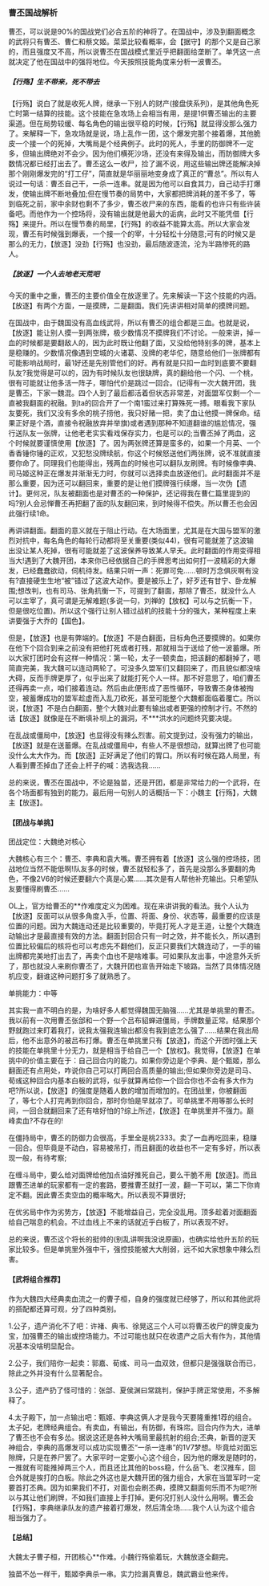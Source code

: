 ### 曹丕国战解析

曹丕，可以说是90%的国战党们必合五阶的神将了。在国战中，涉及到翻面概念的武将只有曹丕、曹仁和蔡文姬。菜菜比较看概率，会【据守】的那个又是自己家的，而且强度又不高，所以说曹丕在国战模式里近乎把翻面给垄断了。单凭这一点就决定了他在国战中的强将地位。今天按照技能角度来分析一波曹丕。

##### 【行殇】生不带来，死不带去

【行殇】说白了就是收死人牌，继承一下别人的财产(接盘侠系列)，是其他角色死亡时第一结算的技能。这个技能在急攻场上会相当有用，是提1供曹丕输出的主要渠道。但在局势较缓、每名角色的输出很平稳的时候，【行殇】就显得没那么强力了。来解释一下，急攻场就是说，场上乱作一团，这个爆发完那个接着爆，其他脆皮一个接一个的死掉，大嘴局是个经典例子。此时的死人，手里的防御牌不一定多，但输出牌绝对不会少。因为他们横死沙场，还没有来得及输出，而防御牌大多数情况都已经打出去了。曹丕这么一收尸，捡了漏不说，用这些输出牌还能解决掉那个刚刚爆发完的“打工仔”，简直就是华丽丽地变身成了真正的“曹总”。所以有人说过一句话：曹丕自己干，一杀一连串。就是因为他可以自食其力，自己动手打爆发，使输出牌不断地叠加;但在慢节奏的局势中，大家都把牌消耗的差不多了，等到临死之前，家中余财也剩不了多少，曹丕收尸来的东西，能看的也许只有些许装备吧。而他作为一个控场将，没有输出就是他最大的诟病，此时又不能凭借【行殇】来提升。所以在慢节奏的局里，【行殇】的收益不能算太高。所以大家会发现，曹丕有时候强到爆表，一个接一个的宰，十分轻松十分随意;可有的时候又是那么的无力，【放逐】没劲【行殇】也没劲，最后随波逐流，沦为半路惨死的路人。

##### 【放逐】一个人去地老天荒吧

今天的重中之重，曹丕的主要价值全在放逐里了。先来解读一下这个技能的内涵。【放逐】有两个方面，一是摸牌，二是翻面。我们先讲讲相对简单的摸牌问题。

在国战中，由于魏国没有高血线武将，所以有曹丕的组合都是三血。也就是说，【放逐】能让别人摸一到两张牌，极少数情况不摸牌我们不讨论。一般来讲，掉一血的时候都是要翻敌人的，因为此时既让他翻了面，又没给他特别多的牌，基本上是稳赚的。少数情况像遇到空城的火诸葛、没牌的老华佗，随意给他们一张牌都有可能影响战局时，最1好还是先别管他们的好。再有就是只扣一血时到底要不要翻队友?我觉得是可以的，因为有时候队友也很缺牌，真的翻给他一个闪、一个桃，很有可能就让他多活一阵子，哪怕代价是跳过一回合。(记得有一次大魏开团，我是曹丕，下家一魏混。四个人到了最后都活着但状态非常差，对面盟军仅剩一个一直被我翻面的祝融。到ta的回合开了一个南1蛮过来打算殊死一搏。眼看我下家队友要死，我们又没有多余的桃子捞他，我只好赌一把，卖了血让他摸一牌保命。结果正好是个酒，直接令祝融放弃并举旗)或者遇到那种不知道翻谁的尴尬情况，强行送队友一张牌，让他老老实实看戏保存实力，也是可以的;当曹丕掉了两血，这个时候就要谨慎使用【放逐】了。因为两张牌还算是蛮多的，如果一个月英、一个香香锤你锤的正欢，又犯愁没牌续航，你这个时候怒送他们两张牌，说不准就直接要你命了。同理我们也能得出，残两血的时候也可以翻队友刷牌。有时候像李典、司马姬这种正在爆发并渐渐无力时，你就可以选择卖血放逐他们。此时翻面并不是那么重要，因为还可以翻回来，重要的是让他们摸牌强行续爆，当一次伪【遗计】。更何况，队友被翻面也是对曹丕的一种保护，还记得我在曹仁篇里提到的吗?别人会忌惮曹丕再把翻了面的队友翻回来，到时候得不偿失。所以曹丕也会因此强行续1命。

再讲讲翻面。翻面的意义就在于阻止行动。在大场面里，尤其是在大国与盟军的激烈对抗中，每名角色的每轮行动都将至关重要(类似44)，很有可能就差了这波输出没让某人死掉，很有可能就差了这波保养导致某人早夭。此时翻面的作用变得相当大!遇到了大魏开团，本来你已经依据自己的手牌思考出如何打一波精彩的大爆发，已经蠢蠢欲动，伺机待发。结果只听一声：死罪可免……顿时万念俱灰啊有没有?直接硬生生地“被”错过了这波大动作。要是被乐上了，好歹还有甘宁、卧龙解围;想改判，也有司马、张角抗衡一下，可提到了翻面，那除了曹丕，就没什么人可以主宰了，真可谓是无解难题(多说一句，刘禅的【放权】可以与之抗衡一下，但是很吃位置)。所以这个强行让别人错过战机的技能十分的强大，某种程度上来讲要强于大乔的【国色】。

但是，【放逐】也是有弊端的。【放逐】不是白翻面，目标角色还要摸牌的。如果你在他下个回合到来之前没有把他打死或者打残，那就相当于送给了他一波蓄爆。所以大家打团时会有这样一种情况：第一轮，太子一顿卖血，把该翻的都翻掉了，嗯简直完美，我大魏可以连动两轮了。可没多久盟军们又翻回来了，而且貌似都没啥大碍，反而手牌更厚了，似乎出来了就能打死个人一样。那不好意思了，咱们曹丕还得再卖一点，咱们接着连动。然后由此便形成了恶性循环，导致曹丕身体被掏空，被蓄爆成功的盟军趁虚而入乱刀砍死，甚至可能整个大魏都面临着覆亡。所以说，【放逐】不是白白翻面，整个大魏对此要有输出或者更强的控制才行。不然的话【放逐】就像是在不断填补坝上的漏洞，不***洪水的问题终究要决堤。

在乱战或僵局中，【放逐】也显得没有辣么烈害。前文提到过，没有强力的输出，【放逐】就是在送蓄爆。在乱战或僵局中，有些人不是很想动，就算出牌了也可能没什么太大作为。而【放逐】正好满足了他们的胃口。所以有时候在路人局里，有人看到曹丕掉血了还会上杆子的喊：选我选我……

总的来说，曹丕在国战中，不论是独苗，还是开团，都是非常给力的一个武将，在各个场面都有独到的能力。最后用一句别人的话概括一下：小魏主【行殇】，大魏主【放逐】。

#### 【团战与单挑】

团战定位：大魏绝对核心

大魏核心有三个：曹丕、李典和袁大嘴。曹丕拥有着【放逐】这么强的控场技，团战地位当然不能低啊!队友多的时候，曹丕就轻松多了，首先是没那么多要翻的角色，不像2V6的时候还要翻六个真是心累……其次是有人帮他补充输出。只希望队友要懂得刷曹丕……

OL上，官方给曹丕的**作难度定义为困难。现在来讲讲我的看法。我个人认为【放逐】反面可以从很多角度入手，位置、将面、身份、状态等，最重要的应该是位置的问题。因为大魏连动还是比较重要的，毕竟打死人才是王道，让整个大魏连动输出才是最直接有效的方法。翻面封回合只有一时之效，并不能长久，所以遇到位置比较偏后的核将也可以考虑先不翻他们，反正只要我们大魏连动了，一手的输出牌都完美地打出去了，再卖个血也不是啥难事。可如果队友出事，中途意外夭折了，那也就没人来刷你曹丕了，大魏开团也宣告开始走下坡路。当然了具体情况随机应变，翻谁这种问题打多了就熟悉了。

单挑能力：中等

其实我一直不明白的是，为啥好多人都觉得魏国无脑强……尤其是单挑里的曹丕。我以前有一次用曹丕张郃和一个野一个吕布貂蝉进僵局，手牌数量正常。结果那个野就跑过来盯着我打，说我太强我连输出都没有我到底怎么强了……结果在我出局后，他不出意外的被吕布打爆。曹丕在单挑里只有【放逐】，而这个开团时强上天的技能在单挑里十分无力，就是相当于给自己一个【放权】。我觉得，【放逐】在单挑中的价值主要在于：自己回合内的能力。如果你旁边是个李典、是个甄姬，那么翻面还有点用处，咋说你自己可以打两回合高质量的输出;但如果你旁边是司马、荀彧这种回合内基本白板的武将，似乎就算再给你一个回合你也不会有多大作为吧?所以说，【放逐】的强度是随着人数的增加而增加的。在团战里，你被翻面了，等七个人打完再到你回合，那时你怕是早就凉了。可单挑里不用等那么长时间，一回合就翻回来了还有啥好怕的?综上所述，【放逐】在单挑里并不强力。巅峰卖血?不存在的!

在僵持局中，曹丕的防御力会很高，手里全是桃2333。卖了一血再吃回来，稳赚一回合。但毕竟是不动白，容易被吊打，而且翻面的收益也不一定有多好，所以表现一般，有待考察;

在缠斗局中，要么给对面牌给他加点油好推死自己，要么干脆不用【放逐】。而且跟曹丕进单的玩家都有一定的套路，要推曹丕就打一波，翻一下可以，第二下你肯定不翻。因此曹丕卖空血的概率略大。所以表现不算很好;

在优劣局中作为劣势方，【放逐】不能增益自己，完全没乱用。顶多趁着对面翻面给自己喘息的机会。不过血线上不来的话就近乎白板了，所以表现不好。

总的来说，曹丕这个将长的挺帅的(别乱讲啊我没说原画)，也确实给他升五阶的玩家比较多。但是单挑里外强中干，强控技能被大大削弱，远不如大家想象中辣么烈害。

#### 【武将组合推荐】

作为大魏四大经典卖血流之一的曹子桓，自身的强度就已经够了，所以和其他武将的搭配都还算可观，分了四种类别。

1.公子，遗产消化不了吧：许褚、典韦、徐晃这三个人可以将曹丕收尸的牌变废为宝，加强曹丕的输出或控场能力。不过可能也就只在收遗产之后大有作为，其他情况基本没啥明显配合。

2.公子，我们陪你一起卖：郭嘉、荀彧、司马一血双效，但都只是强强联合而已，除此之外并没有什么显著配合。

3.公子，遗产扔了怪可惜的：张郃、夏侯渊曰常跳判，保护手牌正常使用，不多解释了。

4.太子殿下，加一点输出吧：甄姬、李典这俩人才是我今天要隆重推1荐的组合。太子妃，老牌经典组合。有卖血，有输出，有防御，有珠帘。回合内作为大，进单了曹丕也不会有多怂。据说这还是各种大嘴局里最抗射的组合;丕典，新晋的逆天神组合，李典的高爆发可以成功实现曹丕“一杀一连串”的1V7梦想。毕竟给对面忘隙牌，只是在养尸罢了。大家平时一定要小心这个组合，因为他的爆发是随时的，一推就有可能推掉两三个人，而且还比其他的boss稳，什么岳飞、老汉推车，回合外就是挨打的白板。除此之外这也是大魏开团的强力组合，大家在当盟军时一定要首打丕典。因为如果我们不打，对面也会刷丕典，摸牌又翻面何乐而不为呢?所以与其让他们刷牌，不如我们直接上手打掉。更何况打别人没什么用啊。曹丕会【行殇】，李典继承队友的遗产接着打爆发，然后清全场……我个人认为这个组合相当强力了。

#### 【总结】

大魏太子曹子桓，开团核心**作难。小魏行殇偷着玩，大魏放逐全翻完。

独苗不怂一样干，甄姬李典杀一串。实力捡漏真曹总，魏武霸业他来传。